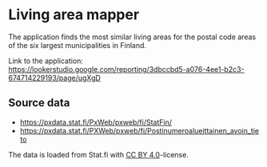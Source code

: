 # Living area mapper
The application finds the most similar living areas for the postal code areas of the six largest municipalities in Finland.

Link to the application: https://lookerstudio.google.com/reporting/3dbccbd5-a076-4ee1-b2c3-674714229193/page/ugXgD

## Source data
- https://pxdata.stat.fi/PxWeb/pxweb/fi/StatFin/
- https://pxdata.stat.fi/PXWeb/pxweb/fi/Postinumeroalueittainen_avoin_tieto

The data is loaded from Stat.fi with [CC BY 4.0](https://creativecommons.org/licenses/by/4.0/deed.fi)-license.